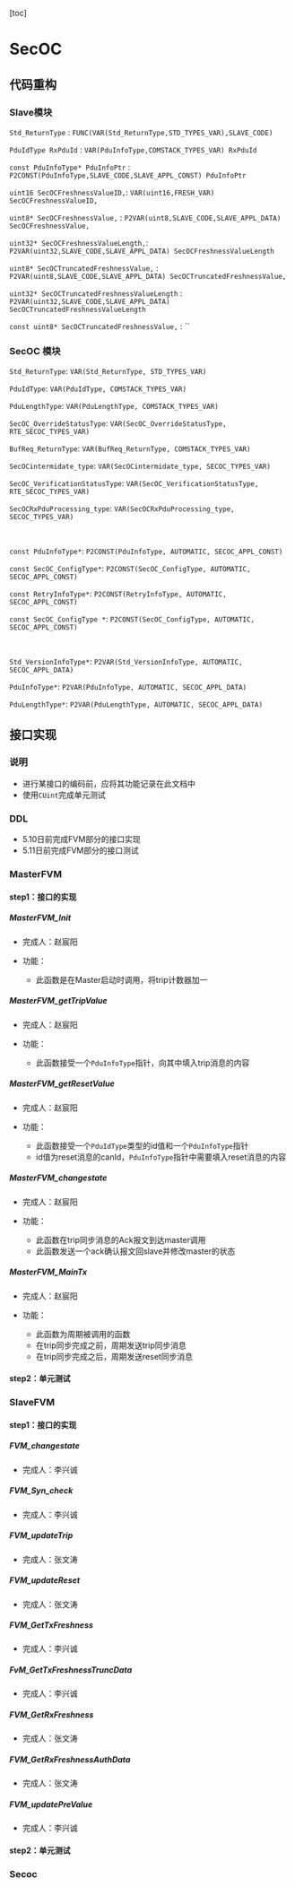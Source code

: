 [toc]

# SecOC

## 代码重构

### Slave模块

`Std_ReturnType` :
    `FUNC(VAR(Std_ReturnType,STD_TYPES_VAR),SLAVE_CODE)`

`PduIdType RxPduId` :
    `VAR(PduInfoType,COMSTACK_TYPES_VAR) RxPduId`

`const PduInfoType* PduInfoPtr` :
    `P2CONST(PduInfoType,SLAVE_CODE,SLAVE_APPL_CONST) PduInfoPtr`

`uint16 SecOCFreshnessValueID,`:
    `VAR(uint16,FRESH_VAR) SecOCFreshnessValueID,`

`uint8* SecOCFreshnessValue,` :
    `P2VAR(uint8,SLAVE_CODE,SLAVE_APPL_DATA) SecOCFreshnessValue,`

`uint32* SecOCFreshnessValueLength,`:
    `P2VAR(uint32,SLAVE_CODE,SLAVE_APPL_DATA) SecOCFreshnessValueLength`

`uint8* SecOCTruncatedFreshnessValue,` :
    `P2VAR(uint8,SLAVE_CODE,SLAVE_APPL_DATA) SecOCTruncatedFreshnessValue,`

`uint32* SecOCTruncatedFreshnessValueLength` :
    `P2VAR(uint32,SLAVE_CODE,SLAVE_APPL_DATA) SecOCTruncatedFreshnessValueLength`   
     
`const uint8* SecOCTruncatedFreshnessValue,` :
    ``

### SecOC 模块

`Std_ReturnType`: `VAR(Std_ReturnType, STD_TYPES_VAR)`

`PduIdType`: `VAR(PduIdType, COMSTACK_TYPES_VAR)`

`PduLengthType`: `VAR(PduLengthType, COMSTACK_TYPES_VAR)`

`SecOC_OverrideStatusType`: `VAR(SecOC_OverrideStatusType, RTE_SECOC_TYPES_VAR)`

`BufReq_ReturnType`: `VAR(BufReq_ReturnType, COMSTACK_TYPES_VAR)`

`SecOCintermidate_type`: `VAR(SecOCintermidate_type, SECOC_TYPES_VAR)`

`SecOC_VerificationStatusType`: `VAR(SecOC_VerificationStatusType, RTE_SECOC_TYPES_VAR)`

`SecOCRxPduProcessing_type`: `VAR(SecOCRxPduProcessing_type, SECOC_TYPES_VAR)`

</br>

`const PduInfoType*`: `P2CONST(PduInfoType, AUTOMATIC, SECOC_APPL_CONST)`

`const SecOC_ConfigType*`: `P2CONST(SecOC_ConfigType, AUTOMATIC, SECOC_APPL_CONST)`

`const RetryInfoType*`: `P2CONST(RetryInfoType, AUTOMATIC, SECOC_APPL_CONST)`

`const SecOC_ConfigType *`: `P2CONST(SecOC_ConfigType, AUTOMATIC, SECOC_APPL_CONST)`

</br>

`Std_VersionInfoType*`: `P2VAR(Std_VersionInfoType, AUTOMATIC, SECOC_APPL_DATA)`

`PduInfoType*`: `P2VAR(PduInfoType, AUTOMATIC, SECOC_APPL_DATA)`

`PduLengthType*`: `P2VAR(PduLengthType, AUTOMATIC, SECOC_APPL_DATA)`



## 接口实现

### 说明

- 进行某接口的编码前，应将其功能记录在此文档中
- 使用`CUint`完成单元测试

### DDL

- 5.10日前完成FVM部分的接口实现
- 5.11日前完成FVM部分的接口测试

### MasterFVM

#### step1：接口的实现


##### MasterFVM_Init

- 完成人：赵宸阳

- 功能：
    - 此函数是在Master启动时调用，将trip计数器加一

##### MasterFVM_getTripValue

- 完成人：赵宸阳

- 功能：
    - 此函数接受一个`PduInfoType`指针，向其中填入trip消息的内容

##### MasterFVM_getResetValue

- 完成人：赵宸阳

- 功能：
    - 此函数接受一个`PduIdType`类型的id值和一个`PduInfoType`指针
    - id值为reset消息的canId，`PduInfoType`指针中需要填入reset消息的内容

##### MasterFVM_changestate

- 完成人：赵宸阳

- 功能：
    - 此函数在trip同步消息的Ack报文到达master调用
    - 此函数发送一个ack确认报文回slave并修改master的状态

##### MasterFVM_MainTx

- 完成人：赵宸阳

- 功能：
    - 此函数为周期被调用的函数
    - 在trip同步完成之前，周期发送trip同步消息
    - 在trip同步完成之后，周期发送reset同步消息

#### step2：单元测试

### SlaveFVM

#### step1：接口的实现

##### FVM_changestate

- 完成人：李兴诚

##### FVM_Syn_check

- 完成人：李兴诚

##### FVM_updateTrip

- 完成人：张文涛

##### FVM_updateReset

- 完成人：张文涛

##### FVM_GetTxFreshness

- 完成人：李兴诚

##### FvM_GetTxFreshnessTruncData

- 完成人：李兴诚

##### FVM_GetRxFreshness

- 完成人：张文涛

##### FVM_GetRxFreshnessAuthData

- 完成人：张文涛

##### FVM_updatePreValue

- 完成人：李兴诚

#### step2：单元测试

### Secoc

